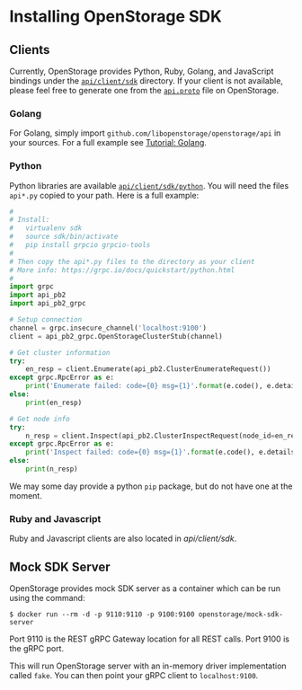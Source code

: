 # Installing OpenStorage SDK

## Clients
Currently, OpenStorage provides Python, Ruby, Golang, and JavaScript bindings
under the [`api/client/sdk`](https://github.com/libopenstorage/openstorage/tree/master/api/client/sdk)
directory. If your client is not available, please feel free to generate one
from the [`api.proto`](https://github.com/libopenstorage/openstorage/blob/master/api/api.proto)
file on OpenStorage.

### Golang
For Golang, simply import `github.com/libopenstorage/openstorage/api` in your
sources. For a full example see [Tutorial: Golang](tutorial-golang.html).

### Python
Python libraries are available [`api/client/sdk/python`](https://github.com/libopenstorage/openstorage/tree/master/api/client/sdk).
You will need the files `api*.py` copied to your path.  Here is a full example:

```python
#
# Install:
#   virtualenv sdk
#   source sdk/bin/activate
#   pip install grpcio grpcio-tools
#
# Then copy the api*.py files to the directory as your client
# More info: https://grpc.io/docs/quickstart/python.html
#
import grpc
import api_pb2
import api_pb2_grpc

# Setup connection
channel = grpc.insecure_channel('localhost:9100')
client = api_pb2_grpc.OpenStorageClusterStub(channel)

# Get cluster information
try:
    en_resp = client.Enumerate(api_pb2.ClusterEnumerateRequest())
except grpc.RpcError as e:
    print('Enumerate failed: code={0} msg={1}'.format(e.code(), e.details()))
else:
    print(en_resp)

# Get node info
try:
    n_resp = client.Inspect(api_pb2.ClusterInspectRequest(node_id=en_resp.cluster.nodes[0].id))
except grpc.RpcError as e:
    print('Inspect failed: code={0} msg={1}'.format(e.code(), e.details()))
else:
    print(n_resp)
```

We may some day provide a python `pip` package, but do not have one at the moment.

### Ruby and Javascript
Ruby and Javascript clients are also located in _api/client/sdk_.

## Mock SDK Server
OpenStorage provides mock SDK server as a container which can be run using the
command:

```
$ docker run --rm -d -p 9110:9110 -p 9100:9100 openstorage/mock-sdk-server
```

Port 9110 is the REST gRPC Gateway location for all REST calls. Port 9100 is
the gRPC port.

This will run OpenStorage server with an in-memory driver implementation called
`fake`. You can then point your gRPC client to `localhost:9100`.

